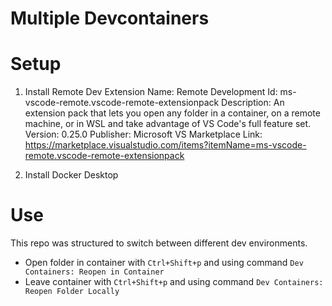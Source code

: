 # Multiple Devcontainers

# Setup

1) Install Remote Dev Extension
Name: Remote Development
Id: ms-vscode-remote.vscode-remote-extensionpack
Description: An extension pack that lets you open any folder in a container, on a remote machine, or in WSL and take advantage of VS Code's full feature set.
Version: 0.25.0
Publisher: Microsoft
VS Marketplace Link: https://marketplace.visualstudio.com/items?itemName=ms-vscode-remote.vscode-remote-extensionpack

2) Install Docker Desktop

# Use
This repo was structured to switch between different dev environments.

- Open folder in container with `Ctrl+Shift+p` and using command `Dev Containers: Reopen in Container`
- Leave container with `Ctrl+Shift+p` and using command `Dev Containers: Reopen Folder Locally`